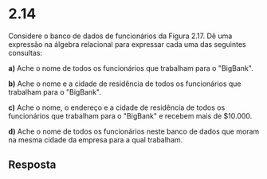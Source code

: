 # 2.14

Considere o banco de dados de funcionários da Figura 2.17. Dê uma expressão na álgebra relacional para expressar cada uma das seguintes consultas:

**a)** Ache o nome de todos os funcionários que trabalham para o "BigBank".

**b)** Ache o nome e a cidade de residência de todos os funcionários que trabalham para o "BigBank".

**c)** Ache o nome, o endereço e a cidade de residência de todos os funcionários que trabalham para o "BigBank" e recebem mais de $10.000.

**d)** Ache o nome de todos os funcionários neste banco de dados que moram na mesma cidade da empresa para a qual trabalham.

## Resposta
